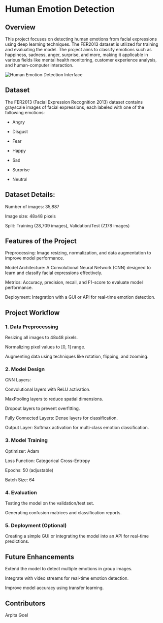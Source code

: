 # Human Emotion Detection

## Overview

This project focuses on detecting human emotions from facial expressions using deep learning techniques. The FER2013 dataset is utilized for training and evaluating the model. The project aims to classify emotions such as happiness, sadness, anger, surprise, and more, making it applicable in various fields like mental health monitoring, customer experience analysis, and human-computer interaction.

![Human Emotion Detection Interface](https://drive.google.com/uc?export=view&id=1IdRTtFfrxHhIFSCEpJJNjpnj8UuAsooq
)

## Dataset

The FER2013 (Facial Expression Recognition 2013) dataset contains grayscale images of facial expressions, each labeled with one of the following emotions:

- Angry

- Disgust

- Fear

- Happy

- Sad

- Surprise

- Neutral

## Dataset Details:

Number of images: 35,887

Image size: 48x48 pixels

Split: Training (28,709 images), Validation/Test (7,178 images)

## Features of the Project

Preprocessing: Image resizing, normalization, and data augmentation to improve model performance.

Model Architecture: A Convolutional Neural Network (CNN) designed to learn and classify facial expressions effectively.

Metrics: Accuracy, precision, recall, and F1-score to evaluate model performance.

Deployment: Integration with a GUI or API for real-time emotion detection.

## Project Workflow

### 1. Data Preprocessing

Resizing all images to 48x48 pixels.

Normalizing pixel values to [0, 1] range.

Augmenting data using techniques like rotation, flipping, and zooming.

### 2. Model Design

CNN Layers:

Convolutional layers with ReLU activation.

MaxPooling layers to reduce spatial dimensions.

Dropout layers to prevent overfitting.

Fully Connected Layers: Dense layers for classification.

Output Layer: Softmax activation for multi-class emotion classification.

### 3. Model Training

Optimizer: Adam

Loss Function: Categorical Cross-Entropy

Epochs: 50 (adjustable)

Batch Size: 64

### 4. Evaluation

Testing the model on the validation/test set.

Generating confusion matrices and classification reports.

### 5. Deployment (Optional)

Creating a simple GUI or integrating the model into an API for real-time predictions.


## Future Enhancements

Extend the model to detect multiple emotions in group images.

Integrate with video streams for real-time emotion detection.

Improve model accuracy using transfer learning.

## Contributors

Arpita Goel

